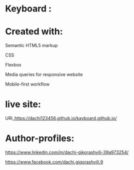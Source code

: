 # Keyboard :

# Created with:
 
  Semantic HTML5 markup

  CSS

  Flexbox

  Media queries for responsive website

  Mobile-first workflow
  
  
  # live site:
  
 URl_https://dachi123456.github.io/kayboard.github.io/
  
  # Author-profiles:
  https://www.linkedin.com/in/dachi-gikorashvili-39a973254/
  
  
  https://www.facebook.com/dachi.giqorashvili.9
  



